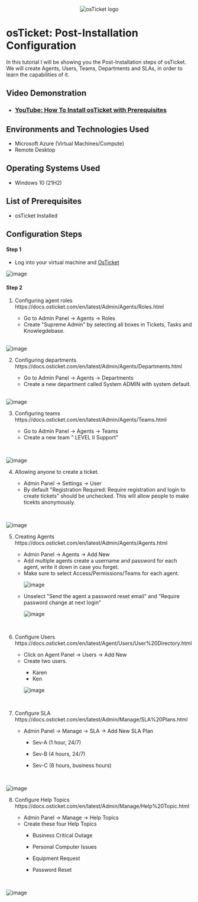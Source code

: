 <p align="center">
<img src="https://i.imgur.com/Clzj7Xs.png" alt="osTicket logo"/>
</p>

<h1>osTicket: Post-Installation Configuration</h1>
In this tutorial I will be showing you the Post-Installation steps of osTicket. We will create Agents, Users, Teams, Departments and SLAs, in order to learn the capabilities of it. <br />



<h2>Video Demonstration</h2>

- ### [YouTube: How To Install osTicket with Prerequisites](https://www.youtube.com)

<h2>Environments and Technologies Used</h2>

<ul>
<li>Microsoft Azure (Virtual Machines/Compute)</li>
<li>Remote Desktop</li>
</ul> 

<h2>Operating Systems Used </h2>

- Windows 10</b> (21H2)

<h2>List of Prerequisites</h2>

- osTicket Installed

<h2>Configuration Steps</h2>
<h4>Step 1</h4>
<p>
  <ul>
    <li>Log into your virtual machine and <a href="http://localhost/osTicket/scp/login.php">OsTicket</a> </li>
    </ul> 
</p>


![image](https://github.com/cardosoguisilva/post-install-config/assets/157248613/765f6c3b-557e-4e7e-b958-1641c62ac118)

<h4>Step 2</h4>
<p>
  <ol type="1">
    <li> Configuring agent roles https://docs.osticket.com/en/latest/Admin/Agents/Roles.html</li>
  <ul> 
    <li> Go to Admin Panel -> Agents -> Roles</li>
    <li> Create "Supreme Admin" by selecting all boxes in Tickets, Tasks and Knowlegdebase.</li> </ul> 
  <br> </ol> 
    
![image](https://github.com/cardosoguisilva/post-install-config/assets/157248613/8ce94b43-2a8d-40aa-b9fb-c2400b60ee7d)
</p>
<p>    
  <ol start="2">
    <li> Configuring departments https://docs.osticket.com/en/latest/Admin/Agents/Departments.html </li>
  <ul>
    <li> Go to Admin Panel -> Agents -> Departments </li>
    <li> Create a new department called System ADMIN with system default.</li>
<br> </ol>
  
![image](https://github.com/cardosoguisilva/post-install-config/assets/157248613/ce0ba838-c872-4675-b42d-546728800e3f)
</p>
<p>
<ol start="3">
<li>Configuring teams https://docs.osticket.com/en/latest/Admin/Agents/Teams.html</li>
  <ul>
    <li>Go to Admin Panel -> Agents -> Teams</li>
    <li>Create a new team " LEVEL II Support"</li>
    </ol> <br>

![image](https://github.com/cardosoguisilva/post-install-config/assets/157248613/d779666d-8b9c-4c2a-99cb-bebd81332ef3)
</p>
<p>
<ol start="4">
<li>Allowing anyone to create a ticket.</li>
  <ul>
    <li>Admin Panel -> Settings -> User</li>
    <li>By default "Registration Required: Require registration and login to create tickets" should be unchecked. This will allow people to make ticekts anonymously.</li>
    </ol> <br>
 
![image](https://github.com/cardosoguisilva/post-install-config/assets/157248613/50b00f10-eff0-4da2-974c-eb0506641556)
</p>
<p>
<ol start="5">
<li>Creating Agents https://docs.osticket.com/en/latest/Admin/Agents/Agents.html</li>
  <ul>
    <li>Admin Panel -> Agents -> Add New</li>
    <li>Add multiple agents create a username and password for each agent, write it down in case you forget.</li>
     <li>Make sure to select Access/Permissions/Teams for each agent.</li>

  ![image](https://github.com/cardosoguisilva/post-install-config/assets/157248613/15fe89c2-435b-48e1-9297-ed0da6c0a90d)
    <li>Unselect "Send the agent a password reset email" and "Require password change at next login"</li>
    
  ![image](https://github.com/cardosoguisilva/post-install-config/assets/157248613/c3ea4f16-68bb-44d5-971a-324673ca8790)
    </ol> <br>
    
</p>

<p>
<ol start="6">
<li>Configure Users https://docs.osticket.com/en/latest/Agent/Users/User%20Directory.html</li>
  <ul>
    <li>Click on Agent Panel -> Users -> Add New </li>
    <li>Create two users.</li>
    
- Karen
- Ken

![image](https://github.com/cardosoguisilva/post-install-config/assets/157248613/b4b97d75-00e6-4ab9-9eb4-bb346924ab63)
  </ol> <br>
</p>    


<p>
<ol start="7">
<li>Configure SLA https://docs.osticket.com/en/latest/Admin/Manage/SLA%20Plans.html</li>
  <ul>
    <li>Admin Panel -> Manage -> SLA -> Add New SLA Plan</li>

- Sev-A (1 hour, 24/7)
- Sev-B (4 hours, 24/7)
- Sev-C (8 hours, business hours) 
    </ol> <br>
    
    ![image](https://github.com/cardosoguisilva/post-install-config/assets/157248613/33eb5d63-e335-4f84-94cd-9d977a1d35bf)
</p>  

<p>
<ol start="8">
<li>Configure Help Topics https://docs.osticket.com/en/latest/Admin/Manage/Help%20Topic.html</li>
  <ul>
    <li>Admin Panel -> Manage -> Help Topics</li>
    <li>Create these four Help Topics</li>

  - Business Critical Outage
  - Personal Computer Issues
  - Equipment Request
  - Password Reset
  
    </ol> <br>
    
    ![image](https://github.com/cardosoguisilva/post-install-config/assets/157248613/996c8f99-b1b4-409a-88a7-e21f4e33cf2d)
</p>  
    



